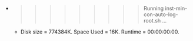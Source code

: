 * >>>>>>>>> Running inst-min-con-auto-log-root.sh ...
  * Disk size = 774384K. Space Used = 16K. Runtime = 00:00:00:00.
